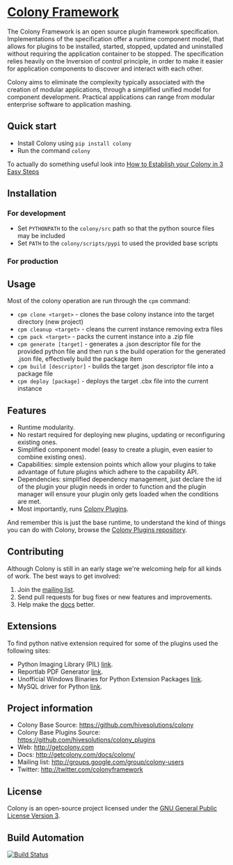 # [Colony Framework](http://getcolony.com)
The Colony Framework is an open source plugin framework specification. Implementations of the specification offer a runtime component model, that allows for plugins to be installed, started, stopped, updated and uninstalled without requiring the application container to be stopped. The specification relies heavily on the Inversion of control principle, in order to make it easier for application components to discover and interact with each other.

Colony aims to eliminate the complexity typically associated with the creation of modular applications, through a simplified unified model for component development. Practical applications can range from modular enterprise software to application mashing.

## Quick start

* Install Colony using ``pip install colony``
* Run the command ``colony``

To actually do something useful look into [How to Establish your Colony in 3 Easy Steps](http://getcolony.com/docs/colony/documentation_how_to_establish_your_colony_in_3_easy_steps.html)

## Installation

### For development

* Set `PYTHONPATH` to the `colony/src` path so that the python source files may be included
* Set `PATH` to the `colony/scripts/pypi` to used the provided base scripts

### For production

## Usage

Most of the colony operation are run through the `cpm` command:

* `cpm clone <target>` - clones the base colony instance into the target directory (new project)
* `cpm cleanup <target>` - cleans the current instance removing extra files
* `cpm pack <target>` - packs the current instance into a .zip file
* `cpm generate [target]` - generates a .json descriptor file for the provided python file and then run s
the build operation for the generated .json file, effectively build the package item
* `cpm build [descriptor]` - builds the target .json descriptor file into a package file
* `cpm deploy [package]` - deploys the target .cbx file into the current instance

## Features

* Runtime modularity.
* No restart required for deploying new plugins, updating or reconfiguring existing ones.
* Simplified component model (easy to create a plugin, even easier to combine existing ones).
* Capabilities: simple extension points which allow your plugins to take advantage of future plugins which adhere to the capability API.
* Dependencies: simplified dependency management, just declare the id of the plugin your plugin needs in order to function and the plugin manager will ensure your plugin only gets loaded when the conditions are met.
* Most importantly, runs [Colony Plugins](https://github.com/hivesolutions/colony_plugins).

And remember this is just the base runtime, to understand the kind of things you can do with Colony, browse the [Colony Plugins repository](https://github.com/hivesolutions/colony_plugins).

## Contributing

Although Colony is still in an early stage we're welcoming help for all kinds of work.
The best ways to get involved:

1. Join the [mailing list](http://groups.google.com/group/colony-users).
2. Send pull requests for bug fixes or new features and improvements.
3. Help make the [docs](http://getcolony.com/docs/colony/) better.

## Extensions

To find python native extension required for some of the plugins used the following sites:

* Python Imaging Library (PIL) [link](http://www.pythonware.com/products/pil/).
* Reportlab PDF Generator [link](http://www.reportlab.com/).
* Unofficial Windows Binaries for Python Extension Packages [link](http://www.lfd.uci.edu/~gohlke/pythonlibs/).
* MySQL driver for Python [link](http://sourceforge.net/projects/mysql-python/).

## Project information

* Colony Base Source: https://github.com/hivesolutions/colony
* Colony Base Plugins Source: https://github.com/hivesolutions/colony_plugins
* Web: http://getcolony.com
* Docs: http://getcolony.com/docs/colony/
* Mailing list: http://groups.google.com/group/colony-users
* Twitter: http://twitter.com/colonyframework

## License

Colony is an open-source project licensed under the [GNU General Public License Version 3](http://www.gnu.org/licenses/gpl.html).

## Build Automation

[![Build Status](https://travis-ci.org/hivesolutions/colony.png?branch=master)](https://travis-ci.org/hivesolutions/colony)
